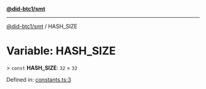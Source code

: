 [**@did-btc1/smt**](../README.md)

***

[@did-btc1/smt](../globals.md) / HASH\_SIZE

# Variable: HASH\_SIZE

&gt; `const` **HASH\_SIZE**: `32` = `32`

Defined in: [constants.ts:3](https://github.com/dcdpr/did-btc1-js/blob/4ab6f9915d95beed9bc633644c9db1539395f512/packages/smt/src/constants.ts#L3)
